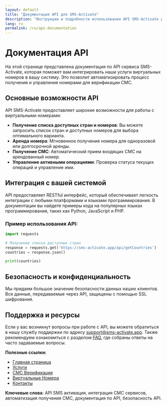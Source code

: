 ```yaml
---
layout: default
title: "Документация API для SMS-Activate"
description: "Инструкции и подробности использования API SMS-Activate для интеграции виртуальных номеров в ваш бизнес."
lang: ru
permalink: /ru/api-documentation
---
```


# Документация API

На этой странице представлена документация по API сервиса SMS-Activate, которая поможет вам интегрировать наши услуги виртуальных номеров в вашу систему. Это позволит автоматизировать процесс получения и управления номерами для верификации СМС.

## Основные возможности API

API SMS-Activate предоставляет широкие возможности для работы с виртуальными номерами:

- **Получение списка доступных стран и номеров**: Вы можете запросить список стран и доступных номеров для выбора оптимального варианта.
- **Аренда номера**: Мгновенное получение номера для одноразовой или долгосрочной аренды.
- **Получение СМС**: Автоматический прием входящих СМС на арендованный номер.
- **Управление активными операциями**: Проверка статуса текущих операций и управление ими.

## Интеграция с вашей системой

API предоставляет RESTful интерфейс, который обеспечивает легкость интеграции с любыми платформами и языками программирования. В документации вы найдете примеры кода на популярных языках программирования, таких как Python, JavaScript и PHP.

### Пример использования API:

```python
import requests

# Получение списка доступных стран
response = requests.get('https://sms-activate.app/api/getCountries')
countries = response.json()

print(countries)
```

## Безопасность и конфиденциальность

Мы придаем большое значение безопасности данных наших клиентов. Все данные, передаваемые через API, защищены с помощью SSL шифрования.

## Поддержка и ресурсы

Если у вас возникнут вопросы при работе с API, вы можете обратиться в нашу службу поддержки по адресу [support@sms-activate.app](mailto:support@sms-activate.app). Также рекомендуем ознакомиться с разделом [FAQ](/ru/faq), где собраны ответы на часто задаваемые вопросы.

**Полезные ссылки:**
- [Главная страница](/ru/)
- [Услуги](/ru/services)
- [СМС Верификация](/ru/sms-verification)
- [Виртуальные Номера](/ru/virtual-phone-numbers)
- [Контакты](/ru/contact)

**Ключевые слова**: API SMS активация, интеграция СМС сервисов, автоматизация получения СМС, документация по API, безопасность API.